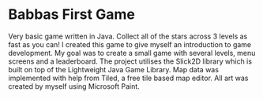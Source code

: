 # Babbas First Game
Very basic game written in Java. Collect all of the stars across 3 levels as fast as you can!
I created this game to give myself an introduction to game development. My goal was to create a small game with several levels, menu screens and a leaderboard. The project utilises the Slick2D library which is built on top of the Lightweight Java Game Library. Map data was implemented with help from Tiled, a free tile based map editor. All art was created by myself using Microsoft Paint.
